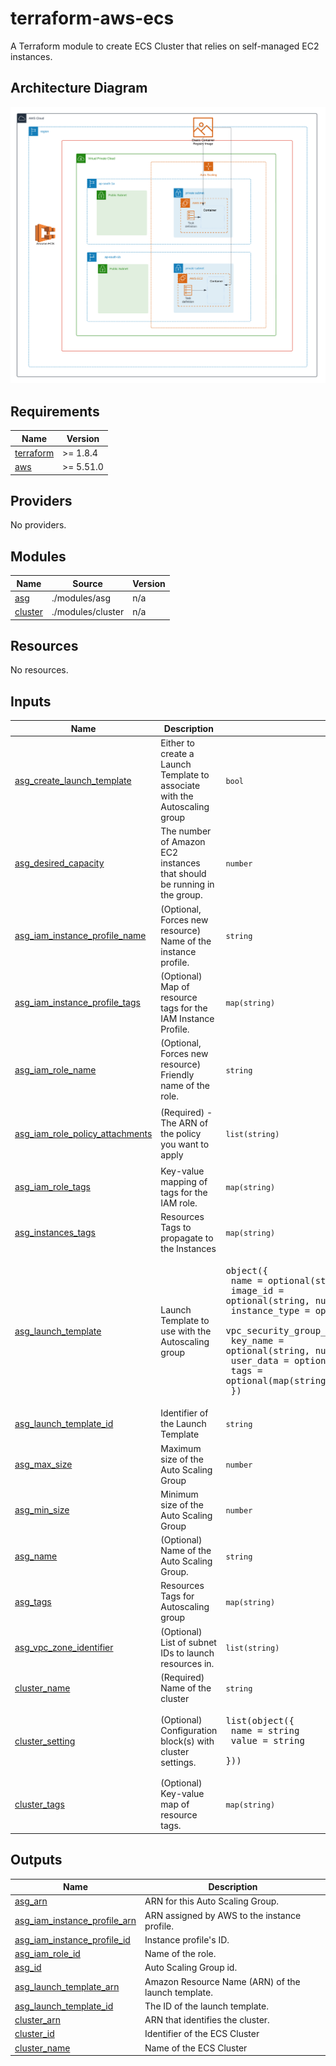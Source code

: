 <!-- BEGIN_TF_DOCS -->
# terraform-aws-ecs

A Terraform module to create ECS Cluster that relies on self-managed EC2 instances.

## Architecture Diagram

![ECS Architecture Diagram](./diagrams/ecs-architecture.png)

## Requirements

| Name | Version |
|------|---------|
| <a name="requirement_terraform"></a> [terraform](#requirement\_terraform) | >=  1.8.4 |
| <a name="requirement_aws"></a> [aws](#requirement\_aws) | >= 5.51.0 |

## Providers

No providers.

## Modules

| Name | Source | Version |
|------|--------|---------|
| <a name="module_asg"></a> [asg](#module\_asg) | ./modules/asg | n/a |
| <a name="module_cluster"></a> [cluster](#module\_cluster) | ./modules/cluster | n/a |

## Resources

No resources.

## Inputs

| Name | Description | Type | Default | Required |
|------|-------------|------|---------|:--------:|
| <a name="input_asg_create_launch_template"></a> [asg\_create\_launch\_template](#input\_asg\_create\_launch\_template) | Either to create a Launch Template to associate with the Autoscaling group | `bool` | `true` | no |
| <a name="input_asg_desired_capacity"></a> [asg\_desired\_capacity](#input\_asg\_desired\_capacity) | The number of Amazon EC2 instances that should be running in the group. | `number` | n/a | yes |
| <a name="input_asg_iam_instance_profile_name"></a> [asg\_iam\_instance\_profile\_name](#input\_asg\_iam\_instance\_profile\_name) | (Optional, Forces new resource) Name of the instance profile. | `string` | `null` | no |
| <a name="input_asg_iam_instance_profile_tags"></a> [asg\_iam\_instance\_profile\_tags](#input\_asg\_iam\_instance\_profile\_tags) | (Optional) Map of resource tags for the IAM Instance Profile. | `map(string)` | `{}` | no |
| <a name="input_asg_iam_role_name"></a> [asg\_iam\_role\_name](#input\_asg\_iam\_role\_name) | (Optional, Forces new resource) Friendly name of the role. | `string` | `null` | no |
| <a name="input_asg_iam_role_policy_attachments"></a> [asg\_iam\_role\_policy\_attachments](#input\_asg\_iam\_role\_policy\_attachments) | (Required) - The ARN of the policy you want to apply | `list(string)` | <pre>[<br>  "arn:aws:iam::aws:policy/service-role/AmazonEC2ContainerServiceforEC2Role"<br>]</pre> | no |
| <a name="input_asg_iam_role_tags"></a> [asg\_iam\_role\_tags](#input\_asg\_iam\_role\_tags) | Key-value mapping of tags for the IAM role. | `map(string)` | `{}` | no |
| <a name="input_asg_instances_tags"></a> [asg\_instances\_tags](#input\_asg\_instances\_tags) | Resources Tags to propagate to the Instances | `map(string)` | `{}` | no |
| <a name="input_asg_launch_template"></a> [asg\_launch\_template](#input\_asg\_launch\_template) | Launch Template to use with the Autoscaling group | <pre>object({<br>    name                   = optional(string, null)<br>    image_id               = optional(string, null)<br>    instance_type          = optional(string, null)<br>    vpc_security_group_ids = optional(list(string), [])<br>    key_name               = optional(string, null)<br>    user_data              = optional(string, null)<br>    tags                   = optional(map(string), {})<br>  })</pre> | `{}` | no |
| <a name="input_asg_launch_template_id"></a> [asg\_launch\_template\_id](#input\_asg\_launch\_template\_id) | Identifier of the Launch Template | `string` | `null` | no |
| <a name="input_asg_max_size"></a> [asg\_max\_size](#input\_asg\_max\_size) | Maximum size of the Auto Scaling Group | `number` | n/a | yes |
| <a name="input_asg_min_size"></a> [asg\_min\_size](#input\_asg\_min\_size) | Minimum size of the Auto Scaling Group | `number` | n/a | yes |
| <a name="input_asg_name"></a> [asg\_name](#input\_asg\_name) | (Optional) Name of the Auto Scaling Group. | `string` | n/a | yes |
| <a name="input_asg_tags"></a> [asg\_tags](#input\_asg\_tags) | Resources Tags for Autoscaling group | `map(string)` | `{}` | no |
| <a name="input_asg_vpc_zone_identifier"></a> [asg\_vpc\_zone\_identifier](#input\_asg\_vpc\_zone\_identifier) | (Optional) List of subnet IDs to launch resources in. | `list(string)` | n/a | yes |
| <a name="input_cluster_name"></a> [cluster\_name](#input\_cluster\_name) | (Required) Name of the cluster | `string` | n/a | yes |
| <a name="input_cluster_setting"></a> [cluster\_setting](#input\_cluster\_setting) | (Optional) Configuration block(s) with cluster settings. | <pre>list(object({<br>    name  = string<br>    value = string<br>  }))</pre> | `[]` | no |
| <a name="input_cluster_tags"></a> [cluster\_tags](#input\_cluster\_tags) | (Optional) Key-value map of resource tags. | `map(string)` | `{}` | no |

## Outputs

| Name | Description |
|------|-------------|
| <a name="output_asg_arn"></a> [asg\_arn](#output\_asg\_arn) | ARN for this Auto Scaling Group. |
| <a name="output_asg_iam_instance_profile_arn"></a> [asg\_iam\_instance\_profile\_arn](#output\_asg\_iam\_instance\_profile\_arn) | ARN assigned by AWS to the instance profile. |
| <a name="output_asg_iam_instance_profile_id"></a> [asg\_iam\_instance\_profile\_id](#output\_asg\_iam\_instance\_profile\_id) | Instance profile's ID. |
| <a name="output_asg_iam_role_id"></a> [asg\_iam\_role\_id](#output\_asg\_iam\_role\_id) | Name of the role. |
| <a name="output_asg_id"></a> [asg\_id](#output\_asg\_id) | Auto Scaling Group id. |
| <a name="output_asg_launch_template_arn"></a> [asg\_launch\_template\_arn](#output\_asg\_launch\_template\_arn) | Amazon Resource Name (ARN) of the launch template. |
| <a name="output_asg_launch_template_id"></a> [asg\_launch\_template\_id](#output\_asg\_launch\_template\_id) | The ID of the launch template. |
| <a name="output_cluster_arn"></a> [cluster\_arn](#output\_cluster\_arn) | ARN that identifies the cluster. |
| <a name="output_cluster_id"></a> [cluster\_id](#output\_cluster\_id) | Identifier of the ECS Cluster |
| <a name="output_cluster_name"></a> [cluster\_name](#output\_cluster\_name) | Name of the ECS Cluster |
<!-- END_TF_DOCS -->
